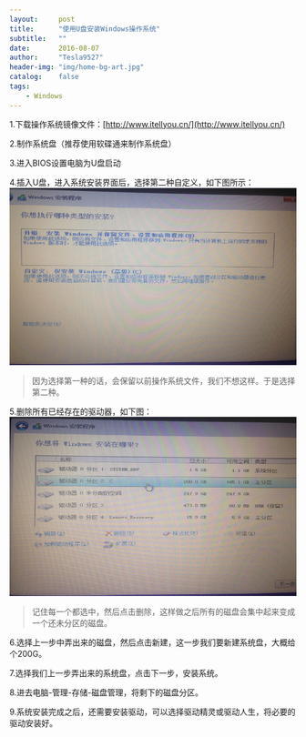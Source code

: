 ```yaml
---
layout:     post
title:      "使用U盘安装Windows操作系统"
subtitle:   ""
date:       2016-08-07
author:     "Tesla9527"
header-img: "img/home-bg-art.jpg"
catalog:    false
tags:
    - Windows
---
```


1.下载操作系统镜像文件：[http://www.itellyou.cn/](http://www.itellyou.cn/)

2.制作系统盘（推荐使用软碟通来制作系统盘）

3.进入BIOS设置电脑为U盘启动

4.插入U盘，进入系统安装界面后，选择第二种自定义，如下图所示：
![img](/img/in-post/installWindows1.jpg)

>因为选择第一种的话，会保留以前操作系统文件，我们不想这样。于是选择第二种。

5.删除所有已经存在的驱动器，如下图：
![img](/img/in-post/installWindows2.jpg)

>记住每一个都选中，然后点击删除，这样做之后所有的磁盘会集中起来变成一个还未分区的磁盘。

6.选择上一步中弄出来的磁盘，然后点击新建，这一步我们要新建系统盘，大概给个200G。

7.选择我们上一步弄出来的系统盘，点击下一步，安装系统。

8.进去电脑-管理-存储-磁盘管理，将剩下的磁盘分区。

9.系统安装完成之后，还需要安装驱动，可以选择驱动精灵或驱动人生，将必要的驱动安装好。
